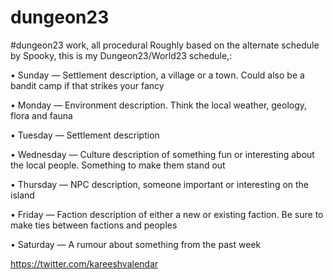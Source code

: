 # dungeon23
#dungeon23 work, all procedural
Roughly based on the alternate schedule by Spooky, this is my Dungeon23/World23 schedule,:

• Sunday — Settlement description, a village or a town. Could also be a bandit camp if that strikes your fancy 

• Monday — Environment description. Think the local weather, geology, flora and fauna 

• Tuesday — Settlement description 

• Wednesday — Culture description of something fun or interesting about the local people. Something to make them stand out 

• Thursday — NPC description, someone important or interesting on the island 

• Friday — Faction description of either a new or existing faction. Be sure to make ties between factions and peoples 

• Saturday — A rumour about something from the past week 



https://twitter.com/kareeshvalendar

